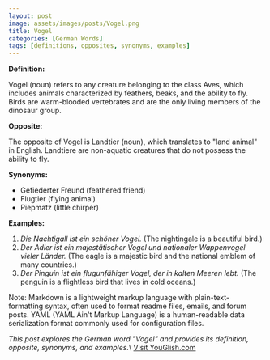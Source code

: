 ```yaml
---
layout: post
image: assets/images/posts/Vogel.png
title: Vogel
categories: [German Words]
tags: [definitions, opposites, synonyms, examples]
---
```


**Definition:**

Vogel (noun) refers to any creature belonging to the class Aves, which includes animals characterized by feathers, beaks, and the ability to fly. Birds are warm-blooded vertebrates and are the only living members of the dinosaur group.

**Opposite:**

The opposite of Vogel is Landtier (noun), which translates to "land animal" in English. Landtiere are non-aquatic creatures that do not possess the ability to fly.

**Synonyms:**

- Gefiederter Freund (feathered friend)
- Flugtier (flying animal)
- Piepmatz (little chirper)

**Examples:**

1. *Die Nachtigall ist ein schöner Vogel.* (The nightingale is a beautiful bird.)
2. *Der Adler ist ein majestätischer Vogel und nationaler Wappenvogel vieler Länder.* (The eagle is a majestic bird and the national emblem of many countries.)
3. *Der Pinguin ist ein flugunfähiger Vogel, der in kalten Meeren lebt.* (The penguin is a flightless bird that lives in cold oceans.)

Note: Markdown is a lightweight markup language with plain-text-formatting syntax, often used to format readme files, emails, and forum posts. YAML (YAML Ain't Markup Language) is a human-readable data serialization format commonly used for configuration files.

*This post explores the German word "Vogel" and provides its definition, opposite, synonyms, and examples.*\ <a id="yg-widget-0" class="youglish-widget" data-query="Vogel" data-lang="german" data-components="8412" data-auto-start="0" data-bkg-color="theme_light" data-title="How%20to%20pronounce%20Vogel%20in%20German"  rel="nofollow" href="https://youglish.com">Visit YouGlish.com</a><script async src="https://youglish.com/public/emb/widget.js" charset="utf-8"></script>
